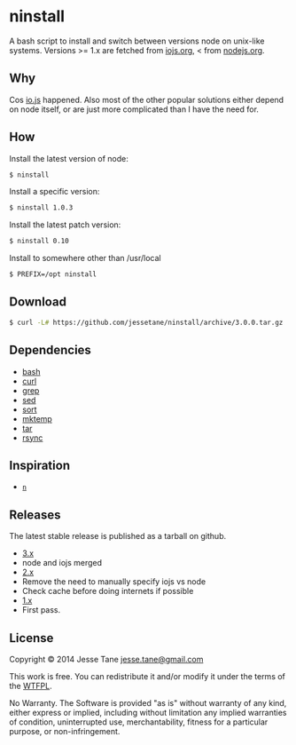 # ninstall
A bash script to install and switch between versions node on unix-like systems. Versions >= 1.x are fetched from [iojs.org](https://iojs.org/dist), < from [nodejs.org](http://nodejs.org/dist).

## Why
Cos [io.js](https://iojs.org) happened. Also most of the other popular solutions either depend on node itself, or are just more complicated than I have the need for.

## How
Install the latest version of node:
```bash
$ ninstall
```

Install a specific version:
```bash
$ ninstall 1.0.3
```

Install the latest patch version:
```bash
$ ninstall 0.10
```

Install to somewhere other than /usr/local
```bash
$ PREFIX=/opt ninstall
```

## Download
```bash
$ curl -L# https://github.com/jessetane/ninstall/archive/3.0.0.tar.gz | tar xz --strip-components 2 -C /usr/local/bin
```

## Dependencies
* [bash](http://linux.die.net/man/1/bash)
* [curl](http://linux.die.net/man/1/curl)
* [grep](http://linux.die.net/man/1/grep)
* [sed](http://linux.die.net/man/1/sed)
* [sort](http://linux.die.net/man/1/sort)
* [mktemp](http://linux.die.net/man/1/mktemp)
* [tar](http://linux.die.net/man/1/tar)
* [rsync](http://linux.die.net/man/1/rsync)

## Inspiration
* [`n`](https://github.com/tj/n)

## Releases
The latest stable release is published as a tarball on github.
* [3.x](https://github.com/jessetane/ninstall/archive/3.0.0.tar.gz)
 * node and iojs merged
* [2.x](https://github.com/jessetane/ninstall/archive/2.0.0.tar.gz)
 * Remove the need to manually specify iojs vs node
 * Check cache before doing internets if possible
* [1.x](https://github.com/jessetane/ninstall/archive/1.0.0.tar.gz)
 * First pass.

## License
Copyright © 2014 Jesse Tane <jesse.tane@gmail.com>

This work is free. You can redistribute it and/or modify it under the
terms of the [WTFPL](http://www.wtfpl.net/txt/copying).

No Warranty. The Software is provided "as is" without warranty of any kind, either express or implied, including without limitation any implied warranties of condition, uninterrupted use, merchantability, fitness for a particular purpose, or non-infringement.
